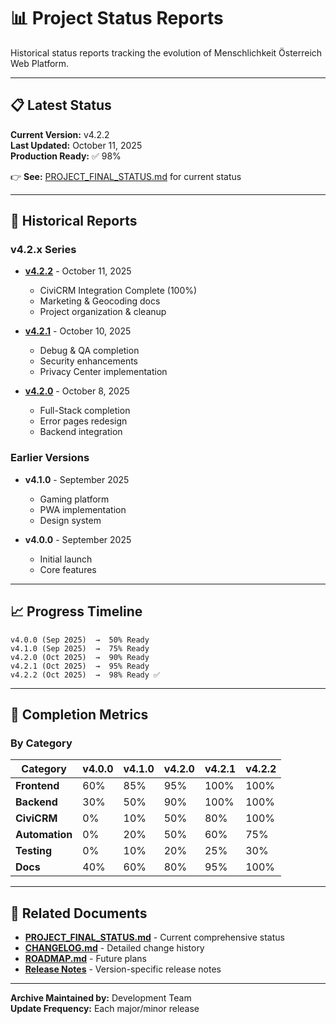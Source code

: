 # 📊 Project Status Reports

Historical status reports tracking the evolution of Menschlichkeit Österreich Web Platform.

---

## 📋 Latest Status

**Current Version:** v4.2.2  
**Last Updated:** October 11, 2025  
**Production Ready:** ✅ 98%

👉 **See:** [PROJECT_FINAL_STATUS.md](../../PROJECT_FINAL_STATUS.md) for current status

---

## 📁 Historical Reports

### v4.2.x Series
- **[v4.2.2](PROJECT_STATUS_v4.2.2.md)** - October 11, 2025
  - CiviCRM Integration Complete (100%)
  - Marketing & Geocoding docs
  - Project organization & cleanup

- **[v4.2.1](SUMMARY_v4.2.1.md)** - October 10, 2025
  - Debug & QA completion
  - Security enhancements
  - Privacy Center implementation

- **[v4.2.0](PRODUCTION_SUMMARY_v4.2.0.md)** - October 8, 2025
  - Full-Stack completion
  - Error pages redesign
  - Backend integration

### Earlier Versions
- **v4.1.0** - September 2025
  - Gaming platform
  - PWA implementation
  - Design system

- **v4.0.0** - September 2025
  - Initial launch
  - Core features

---

## 📈 Progress Timeline

```
v4.0.0 (Sep 2025)  →  50% Ready
v4.1.0 (Sep 2025)  →  75% Ready
v4.2.0 (Oct 2025)  →  90% Ready
v4.2.1 (Oct 2025)  →  95% Ready
v4.2.2 (Oct 2025)  →  98% Ready ✅
```

---

## 🎯 Completion Metrics

### By Category

| Category | v4.0.0 | v4.1.0 | v4.2.0 | v4.2.1 | v4.2.2 |
|----------|--------|--------|--------|--------|--------|
| **Frontend** | 60% | 85% | 95% | 100% | 100% |
| **Backend** | 30% | 50% | 90% | 100% | 100% |
| **CiviCRM** | 0% | 10% | 50% | 80% | 100% |
| **Automation** | 0% | 20% | 50% | 60% | 75% |
| **Testing** | 0% | 10% | 20% | 25% | 30% |
| **Docs** | 40% | 60% | 80% | 95% | 100% |

---

## 🔗 Related Documents

- **[PROJECT_FINAL_STATUS.md](../../PROJECT_FINAL_STATUS.md)** - Current comprehensive status
- **[CHANGELOG.md](../../CHANGELOG.md)** - Detailed change history
- **[ROADMAP.md](../../ROADMAP.md)** - Future plans
- **[Release Notes](../releases/)** - Version-specific release notes

---

**Archive Maintained by:** Development Team  
**Update Frequency:** Each major/minor release
